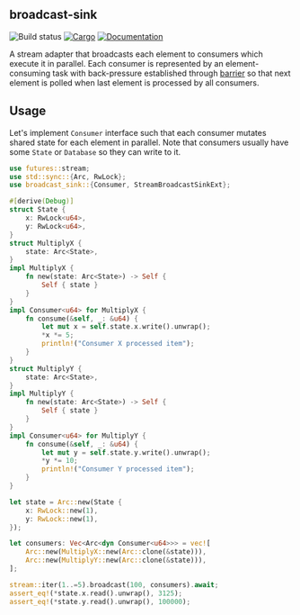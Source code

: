 ## broadcast-sink

![Build status](https://github.com/pragmaxim-com/broadcast-sink.rs/workflows/Rust/badge.svg)
[![Cargo](https://img.shields.io/crates/v/broadcast-sink.svg)](https://crates.io/crates/broadcast-sink)
[![Documentation](https://docs.rs/broadcast-sink/badge.svg)](https://docs.rs/broadcast-sink)

A stream adapter that broadcasts each element to consumers which execute it in parallel.
Each consumer is represented by an element-consuming task with back-pressure established through
[barrier](https://docs.rs/tokio/latest/tokio/sync/struct.Barrier.html) so that next element
is polled when last element is processed by all consumers.

## Usage

Let's implement `Consumer` interface such that each consumer mutates shared state for each element
in parallel. Note that consumers usually have some `State` or `Database` so they can write to it.

```rust
use futures::stream;
use std::sync::{Arc, RwLock};
use broadcast_sink::{Consumer, StreamBroadcastSinkExt};

#[derive(Debug)]
struct State {
    x: RwLock<u64>,
    y: RwLock<u64>,
}
struct MultiplyX {
    state: Arc<State>,
}
impl MultiplyX {
    fn new(state: Arc<State>) -> Self {
        Self { state }
    }
}
impl Consumer<u64> for MultiplyX {
    fn consume(&self, _: &u64) {
        let mut x = self.state.x.write().unwrap();
        *x *= 5;
        println!("Consumer X processed item");
    }
}
struct MultiplyY {
    state: Arc<State>,
}
impl MultiplyY {
    fn new(state: Arc<State>) -> Self {
        Self { state }
    }
}
impl Consumer<u64> for MultiplyY {
    fn consume(&self, _: &u64) {
        let mut y = self.state.y.write().unwrap();
        *y *= 10;
        println!("Consumer Y processed item");
    }
}

let state = Arc::new(State {
    x: RwLock::new(1),
    y: RwLock::new(1),
});

let consumers: Vec<Arc<dyn Consumer<u64>>> = vec![
    Arc::new(MultiplyX::new(Arc::clone(&state))),
    Arc::new(MultiplyY::new(Arc::clone(&state))),
];

stream::iter(1..=5).broadcast(100, consumers).await;
assert_eq!(*state.x.read().unwrap(), 3125);
assert_eq!(*state.y.read().unwrap(), 100000);
```
